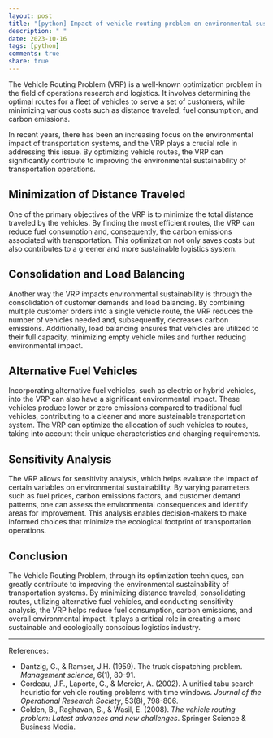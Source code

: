 ```yaml
---
layout: post
title: "[python] Impact of vehicle routing problem on environmental sustainability"
description: " "
date: 2023-10-16
tags: [python]
comments: true
share: true
---
```


The Vehicle Routing Problem (VRP) is a well-known optimization problem in the field of operations research and logistics. It involves determining the optimal routes for a fleet of vehicles to serve a set of customers, while minimizing various costs such as distance traveled, fuel consumption, and carbon emissions. 

In recent years, there has been an increasing focus on the environmental impact of transportation systems, and the VRP plays a crucial role in addressing this issue. By optimizing vehicle routes, the VRP can significantly contribute to improving the environmental sustainability of transportation operations. 

## Minimization of Distance Traveled

One of the primary objectives of the VRP is to minimize the total distance traveled by the vehicles. By finding the most efficient routes, the VRP can reduce fuel consumption and, consequently, the carbon emissions associated with transportation. This optimization not only saves costs but also contributes to a greener and more sustainable logistics system.

## Consolidation and Load Balancing

Another way the VRP impacts environmental sustainability is through the consolidation of customer demands and load balancing. By combining multiple customer orders into a single vehicle route, the VRP reduces the number of vehicles needed and, subsequently, decreases carbon emissions. Additionally, load balancing ensures that vehicles are utilized to their full capacity, minimizing empty vehicle miles and further reducing environmental impact.

## Alternative Fuel Vehicles

Incorporating alternative fuel vehicles, such as electric or hybrid vehicles, into the VRP can also have a significant environmental impact. These vehicles produce lower or zero emissions compared to traditional fuel vehicles, contributing to a cleaner and more sustainable transportation system. The VRP can optimize the allocation of such vehicles to routes, taking into account their unique characteristics and charging requirements.

## Sensitivity Analysis

The VRP allows for sensitivity analysis, which helps evaluate the impact of certain variables on environmental sustainability. By varying parameters such as fuel prices, carbon emissions factors, and customer demand patterns, one can assess the environmental consequences and identify areas for improvement. This analysis enables decision-makers to make informed choices that minimize the ecological footprint of transportation operations.

## Conclusion

The Vehicle Routing Problem, through its optimization techniques, can greatly contribute to improving the environmental sustainability of transportation systems. By minimizing distance traveled, consolidating routes, utilizing alternative fuel vehicles, and conducting sensitivity analysis, the VRP helps reduce fuel consumption, carbon emissions, and overall environmental impact. It plays a critical role in creating a more sustainable and ecologically conscious logistics industry.

---

References:
- Dantzig, G., & Ramser, J.H. (1959). The truck dispatching problem. *Management science*, 6(1), 80-91.
- Cordeau, J.F., Laporte, G., & Mercier, A. (2002). A unified tabu search heuristic for vehicle routing problems with time windows. *Journal of the Operational Research Society*, 53(8), 798-806.
- Golden, B., Raghavan, S., & Wasil, E. (2008). *The vehicle routing problem: Latest advances and new challenges*. Springer Science & Business Media.